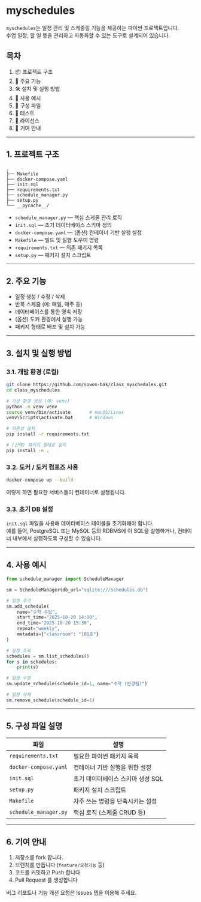 # myschedules

`myschedules`는 일정 관리 및 스케줄링 기능을 제공하는 파이썬 프로젝트입니다.  
수업 일정, 할 일 등을 관리하고 자동화할 수 있는 도구로 설계되어 있습니다.

## 목차

1. 📦 프로젝트 구조  
2. 🚀 주요 기능  
3. 🛠 설치 및 실행 방법  
4. 🧩 사용 예시  
5. 📄 구성 파일  
6. 🧪 테스트  
7. 📜 라이선스  
8. 🙋 기여 안내  

---

## 1. 프로젝트 구조

```
.
├── Makefile
├── docker-compose.yaml
├── init.sql
├── requirements.txt
├── schedule_manager.py
├── setup.py
└── __pycache__/
```

- `schedule_manager.py` — 핵심 스케줄 관리 로직  
- `init.sql` — 초기 데이터베이스 스키마 정의  
- `docker-compose.yaml` — (옵션) 컨테이너 기반 실행 설정  
- `Makefile` — 빌드 및 실행 도우미 명령  
- `requirements.txt` — 의존 패키지 목록  
- `setup.py` — 패키지 설치 스크립트  

---

## 2. 주요 기능

- 일정 생성 / 수정 / 삭제  
- 반복 스케줄 (예: 매일, 매주 등)  
- 데이터베이스를 통한 영속 저장  
- (옵션) 도커 환경에서 실행 가능  
- 패키지 형태로 배포 및 설치 가능  

---

## 3. 설치 및 실행 방법

### 3.1. 개발 환경 (로컬)

```bash
git clone https://github.com/sowon-bak/class_myschedules.git
cd class_myschedules

# 가상 환경 생성 (예: venv)
python -m venv venv
source venv/bin/activate       # macOS/Linux  
venv\Scripts\activate.bat      # Windows

# 의존성 설치
pip install -r requirements.txt

# (선택) 패키지 형태로 설치
pip install -e .
```

### 3.2. 도커 / 도커 컴포즈 사용

```bash
docker-compose up --build
```

이렇게 하면 필요한 서비스들이 컨테이너로 실행됩니다.

### 3.3. 초기 DB 설정

`init.sql` 파일을 사용해 데이터베이스 테이블을 초기화해야 합니다.  
예를 들어, PostgreSQL 또는 MySQL 등의 RDBMS에 이 SQL을 실행하거나, 컨테이너 내부에서 실행하도록 구성할 수 있습니다.

---

## 4. 사용 예시

```python
from schedule_manager import ScheduleManager

sm = ScheduleManager(db_url="sqlite:///schedules.db")

# 일정 추가
sm.add_schedule(
    name="수학 수업",
    start_time="2025-10-20 14:00",
    end_time="2025-10-20 15:30",
    repeat="weekly",
    metadata={"classroom": "101호"}
)

# 일정 조회
schedules = sm.list_schedules()
for s in schedules:
    print(s)

# 일정 수정
sm.update_schedule(schedule_id=1, name="수학 (변경됨)")

# 일정 삭제
sm.remove_schedule(schedule_id=1)
```

---

## 5. 구성 파일 설명

| 파일 | 설명 |
|------|------|
| `requirements.txt` | 필요한 파이썬 패키지 목록 |
| `docker-compose.yaml` | 컨테이너 기반 실행을 위한 설정 |
| `init.sql` | 초기 데이터베이스 스키마 생성 SQL |
| `setup.py` | 패키지 설치 스크립트 |
| `Makefile` | 자주 쓰는 명령을 단축시키는 설정 |
| `schedule_manager.py` | 핵심 로직 (스케줄 CRUD 등) |


---


## 6. 기여 안내

1. 저장소를 fork 합니다.  
2. 브랜치를 만듭니다 (`feature/요청기능` 등)  
3. 코드를 커밋하고 Push 합니다  
4. Pull Request 를 생성합니다  

버그 리포트나 기능 개선 요청은 Issues 탭을 이용해 주세요.
